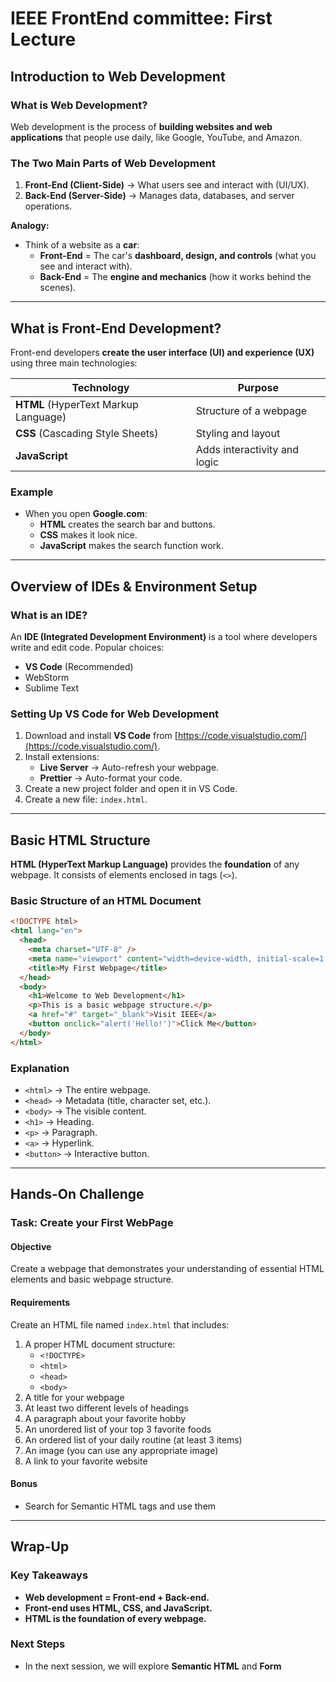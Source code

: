 # IEEE FrontEnd committee: First Lecture

## Introduction to Web Development

### What is Web Development?

Web development is the process of **building websites and web applications** that people use daily, like Google, YouTube, and Amazon.

### The Two Main Parts of Web Development

1. **Front-End (Client-Side)** → What users see and interact with (UI/UX).
2. **Back-End (Server-Side)** → Manages data, databases, and server operations.

**Analogy:**

- Think of a website as a **car**:
  - **Front-End** = The car's **dashboard, design, and controls** (what you see and interact with).
  - **Back-End** = The **engine and mechanics** (how it works behind the scenes).

---

## What is Front-End Development?

Front-end developers **create the user interface (UI) and experience (UX)** using three main technologies:

| Technology                           | Purpose                      |
| ------------------------------------ | ---------------------------- |
| **HTML** (HyperText Markup Language) | Structure of a webpage       |
| **CSS** (Cascading Style Sheets)     | Styling and layout           |
| **JavaScript**                       | Adds interactivity and logic |

### Example

- When you open **Google.com**:
  - **HTML** creates the search bar and buttons.
  - **CSS** makes it look nice.
  - **JavaScript** makes the search function work.

---

## Overview of IDEs & Environment Setup

### What is an IDE?

An **IDE (Integrated Development Environment)** is a tool where developers write and edit code. Popular choices:

- **VS Code** (Recommended)
- WebStorm
- Sublime Text

### Setting Up VS Code for Web Development

1. Download and install **VS Code** from [https://code.visualstudio.com/](https://code.visualstudio.com/).
2. Install extensions:
   - **Live Server** → Auto-refresh your webpage.
   - **Prettier** → Auto-format your code.
3. Create a new project folder and open it in VS Code.
4. Create a new file: `index.html`.

---

## Basic HTML Structure

**HTML (HyperText Markup Language)** provides the **foundation** of any webpage. It consists of elements enclosed in tags (`<>`).

### Basic Structure of an HTML Document

```html
<!DOCTYPE html>
<html lang="en">
  <head>
    <meta charset="UTF-8" />
    <meta name="viewport" content="width=device-width, initial-scale=1.0" />
    <title>My First Webpage</title>
  </head>
  <body>
    <h1>Welcome to Web Development</h1>
    <p>This is a basic webpage structure.</p>
    <a href="#" target="_blank">Visit IEEE</a>
    <button onclick="alert('Hello!')">Click Me</button>
  </body>
</html>
```

### Explanation

- `<html>` → The entire webpage.
- `<head>` → Metadata (title, character set, etc.).
- `<body>` → The visible content.
- `<h1>` → Heading.
- `<p>` → Paragraph.
- `<a>` → Hyperlink.
- `<button>` → Interactive button.

---

## Hands-On Challenge

### Task: Create your First WebPage

#### Objective

Create a webpage that demonstrates your understanding of essential HTML elements and basic webpage structure.

#### Requirements

Create an HTML file named `index.html` that includes:

1. A proper HTML document structure:
   - `<!DOCTYPE>`
   - `<html>`
   - `<head>`
   - `<body>`
2. A title for your webpage
3. At least two different levels of headings
4. A paragraph about your favorite hobby
5. An unordered list of your top 3 favorite foods
6. An ordered list of your daily routine (at least 3 items)
7. An image (you can use any appropriate image)
8. A link to your favorite website

#### Bonus

- Search for Semantic HTML tags and use them

---

## Wrap-Up

### Key Takeaways

- **Web development = Front-end + Back-end.**
- **Front-end uses HTML, CSS, and JavaScript.**
- **HTML is the foundation of every webpage.**

### Next Steps

- In the next session, we will explore **Semantic HTML** and **Form**
